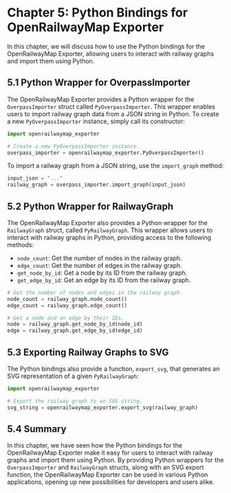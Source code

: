 # Chapter 5: Python Bindings for OpenRailwayMap Exporter

In this chapter, we will discuss how to use the Python bindings for the OpenRailwayMap Exporter, allowing users to interact with railway graphs and import them using Python.

## 5.1 Python Wrapper for OverpassImporter

The OpenRailwayMap Exporter provides a Python wrapper for the `OverpassImporter` struct called `PyOverpassImporter`. This wrapper enables users to import railway graph data from a JSON string in Python. To create a new `PyOverpassImporter` instance, simply call its constructor:

```python
import openrailwaymap_exporter

# Create a new PyOverpassImporter instance.
overpass_importer = openrailwaymap_exporter.PyOverpassImporter()
```

To import a railway graph from a JSON string, use the `import_graph` method:

```python
input_json = "..."
railway_graph = overpass_importer.import_graph(input_json)
```

## 5.2 Python Wrapper for RailwayGraph

The OpenRailwayMap Exporter also provides a Python wrapper for the `RailwayGraph` struct, called `PyRailwayGraph`. This wrapper allows users to interact with railway graphs in Python, providing access to the following methods:

- `node_count`: Get the number of nodes in the railway graph.
- `edge_count`: Get the number of edges in the railway graph.
- `get_node_by_id`: Get a node by its ID from the railway graph.
- `get_edge_by_id`: Get an edge by its ID from the railway graph.

```python
# Get the number of nodes and edges in the railway graph.
node_count = railway_graph.node_count()
edge_count = railway_graph.edge_count()

# Get a node and an edge by their IDs.
node = railway_graph.get_node_by_id(node_id)
edge = railway_graph.get_edge_by_id(edge_id)
```

## 5.3 Exporting Railway Graphs to SVG

The Python bindings also provide a function, `export_svg`, that generates an SVG representation of a given `PyRailwayGraph`:

```python
import openrailwaymap_exporter

# Export the railway graph to an SVG string.
svg_string = openrailwaymap_exporter.export_svg(railway_graph)
```

## 5.4 Summary

In this chapter, we have seen how the Python bindings for the OpenRailwayMap Exporter make it easy for users to interact with railway graphs and import them using Python. By providing Python wrappers for the `OverpassImporter` and `RailwayGraph` structs, along with an SVG export function, the OpenRailwayMap Exporter can be used in various Python applications, opening up new possibilities for developers and users alike.
